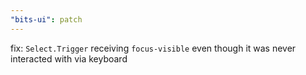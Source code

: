 ```yaml
---
"bits-ui": patch
---
```


fix: `Select.Trigger` receiving `focus-visible` even though it was never interacted with via keyboard

